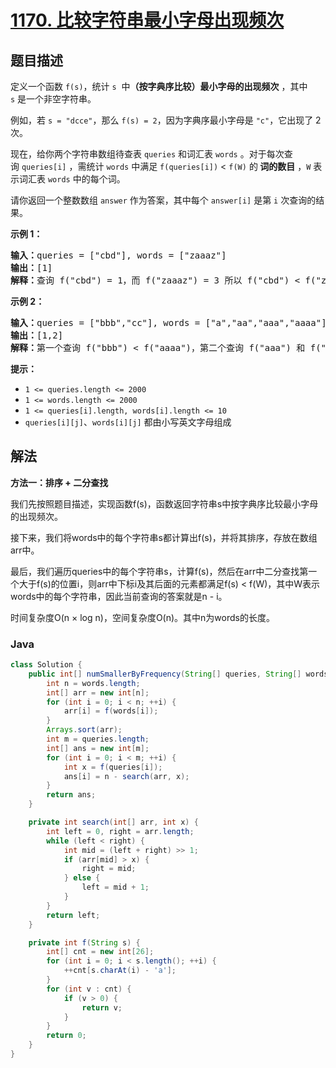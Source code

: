 # [1170. 比较字符串最小字母出现频次](https://leetcode.cn/problems/compare-strings-by-frequency-of-the-smallest-character)

## 题目描述

<p>定义一个函数 <code>f(s)</code>，统计 <code>s</code>  中<strong>（按字典序比较）最小字母的出现频次</strong> ，其中 <code>s</code> 是一个非空字符串。</p>

<p>例如，若 <code>s = "dcce"</code>，那么 <code>f(s) = 2</code>，因为字典序最小字母是 <code>"c"</code>，它出现了 2 次。</p>

<p>现在，给你两个字符串数组待查表 <code>queries</code> 和词汇表 <code>words</code> 。对于每次查询 <code>queries[i]</code> ，需统计 <code>words</code> 中满足 <code>f(queries[i])</code> < <code>f(W)</code> 的<strong> 词的数目</strong> ，<code>W</code> 表示词汇表 <code>words</code> 中的每个词。</p>

<p>请你返回一个整数数组 <code>answer</code> 作为答案，其中每个 <code>answer[i]</code> 是第 <code>i</code> 次查询的结果。</p>



<p><strong>示例 1：</strong></p>

<pre>
<strong>输入：</strong>queries = ["cbd"], words = ["zaaaz"]
<strong>输出：</strong>[1]
<strong>解释：</strong>查询 f("cbd") = 1，而 f("zaaaz") = 3 所以 f("cbd") < f("zaaaz")。
</pre>

<p><strong>示例 2：</strong></p>

<pre>
<strong>输入：</strong>queries = ["bbb","cc"], words = ["a","aa","aaa","aaaa"]
<strong>输出：</strong>[1,2]
<strong>解释：</strong>第一个查询 f("bbb") < f("aaaa")，第二个查询 f("aaa") 和 f("aaaa") 都 > f("cc")。
</pre>



<p><strong>提示：</strong></p>

<ul>
	<li><code>1 <= queries.length <= 2000</code></li>
	<li><code>1 <= words.length <= 2000</code></li>
	<li><code>1 <= queries[i].length, words[i].length <= 10</code></li>
	<li><code>queries[i][j]</code>、<code>words[i][j]</code> 都由小写英文字母组成</li>
</ul>

## 解法

**方法一：排序 + 二分查找**

我们先按照题目描述，实现函数f(s)，函数返回字符串s中按字典序比较最小字母的出现频次。

接下来，我们将words中的每个字符串s都计算出f(s)，并将其排序，存放在数组arr中。

最后，我们遍历queries中的每个字符串s，计算f(s)，然后在arr中二分查找第一个大于f(s)的位置i，则arr中下标i及其后面的元素都满足f(s) < f(W)，其中W表示words中的每个字符串，因此当前查询的答案就是n - i。

时间复杂度O(n × log n)，空间复杂度O(n)。其中n为words的长度。

### **Java**

```java
class Solution {
    public int[] numSmallerByFrequency(String[] queries, String[] words) {
        int n = words.length;
        int[] arr = new int[n];
        for (int i = 0; i < n; ++i) {
            arr[i] = f(words[i]);
        }
        Arrays.sort(arr);
        int m = queries.length;
        int[] ans = new int[m];
        for (int i = 0; i < m; ++i) {
            int x = f(queries[i]);
            ans[i] = n - search(arr, x);
        }
        return ans;
    }

    private int search(int[] arr, int x) {
        int left = 0, right = arr.length;
        while (left < right) {
            int mid = (left + right) >> 1;
            if (arr[mid] > x) {
                right = mid;
            } else {
                left = mid + 1;
            }
        }
        return left;
    }

    private int f(String s) {
        int[] cnt = new int[26];
        for (int i = 0; i < s.length(); ++i) {
            ++cnt[s.charAt(i) - 'a'];
        }
        for (int v : cnt) {
            if (v > 0) {
                return v;
            }
        }
        return 0;
    }
}
```
